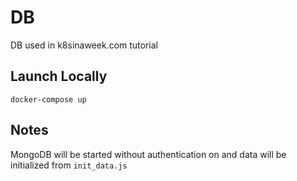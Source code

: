 # DB

DB used in k8sinaweek.com tutorial

## Launch Locally

`docker-compose up`  

## Notes

MongoDB will be started without authentication on and data will be initialized from `init_data.js`  
